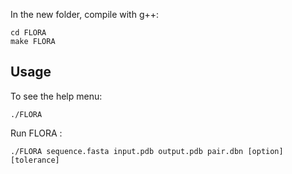 In the new folder, compile with g++:
```
cd FLORA
make FLORA
```

## Usage

To see the help menu:
```
./FLORA
```

Run FLORA :
```
./FLORA sequence.fasta input.pdb output.pdb pair.dbn [option] [tolerance]
```



